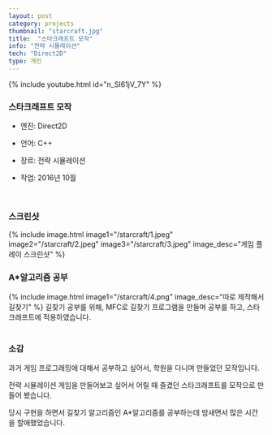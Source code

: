 ```yaml
---
layout: post
category: projects
thumbnail: "starcraft.jpg"
title:  "스타크래프트 모작"
info: "전략 시뮬레이션"
tech: "Direct2D"
type: 개인
---
```


<!--{% include video.html id="starcraft" %}-->
{% include youtube.html id="n_SI61jV_7Y" %}

### 스타크래프트 모작
* 엔진: Direct2D

* 언어: C++

* 장르: 전략 시뮬레이션

* 작업: 2016년 10월
<br>

### 스크린샷
{% include image.html
  image1="/starcraft/1.jpeg"
  image2="/starcraft/2.jpeg"
  image3="/starcraft/3.jpeg"
  image_desc="게임 플레이 스크린샷"
%}

### A*알고리즘 공부
{% include image.html
  image1="/starcraft/4.png"
  image_desc="따로 제작해서 길찾기"
%}
길찾기 공부를 위해, MFC로 길찾기 프로그램을 만들며 공부를 하고, 스타크래프트에 적용하였습니다.
<br><br>

### 소감
과거 게임 프로그래밍에 대해서 공부하고 싶어서, 학원을 다니며 만들었던 모작입니다.

전략 시뮬레이션 게임을 만들어보고 싶어서 어릴 때 즐겼던 스타크래프트를 모작으로 만들어 봤습니다.

당시 구현을 하면서 길찾기 알고리즘인 A*알고리즘를 공부하는데 밤새면서 많은 시간을 할애했었습니다.